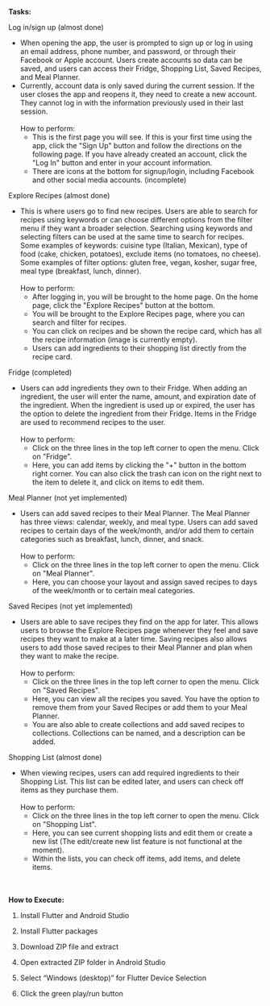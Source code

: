 **Tasks:**

Log in/sign up (almost done)
* When opening the app, the user is prompted to sign up or log in using an email address, phone number, and password, or through their Facebook or Apple account. Users create accounts so data can be saved, and users can access their Fridge, Shopping List, Saved Recipes, and Meal Planner.
* Currently, account data is only saved during the current session. If the user closes the app and reopens it, they need to create a new account. They cannot log in with the information previously used in their last session.
<br><br>How to perform:
  * This is the first page you will see. If this is your first time using the app, click the "Sign Up" button and follow the directions on the following page. If you have already created an account, click the "Log In" button and enter in your account information.
  * There are icons at the bottom for signup/login, including Facebook and other social media accounts. (incomplete)

Explore Recipes (almost done)
* This is where users go to find new recipes. Users are able to search for recipes using keywords or can choose different options from the filter menu if they want a broader selection. Searching using keywords and selecting filters can be used at the same time to search for recipes. Some examples of keywords: cuisine type (Italian, Mexican), type of food (cake, chicken, potatoes), exclude items (no tomatoes, no cheese). Some examples of filter options: gluten free, vegan, kosher, sugar free, meal type (breakfast, lunch, dinner).
<br><br>How to perform:
  * After logging in, you will be brought to the home page. On the home page, click the "Explore Recipes" button at the bottom.
  * You will be brought to the Explore Recipes page, where you can search and filter for recipes.
  * You can click on recipes and be shown the recipe card, which has all the recipe information (image is currently empty).
  * Users can add ingredients to their shopping list directly from the recipe card.

Fridge (completed)
* Users can add ingredients they own to their Fridge. When adding an ingredient, the user will enter the name, amount, and expiration date of the ingredient. When the ingredient is used up or expired, the user has the option to delete the ingredient from their Fridge. Items in the Fridge are used to recommend recipes to the user.
<br><br> How to perform:
  * Click on the three lines in the top left corner to open the menu. Click on "Fridge".
  * Here, you can add items by clicking the "+" button in the bottom right corner. You can also click the trash can icon on the right next to the item to delete it, and click on items to edit them.
 
Meal Planner (not yet implemented)
* Users can add saved recipes to their Meal Planner. The Meal Planner has three views: calendar, weekly, and meal type. Users can add saved recipes to certain days of the week/month, and/or add them to certain categories such as breakfast, lunch, dinner, and snack. 
<br><br> How to perform:
  * Click on the three lines in the top left corner to open the menu. Click on "Meal Planner".
  * Here, you can choose your layout and assign saved recipes to days of the week/month or to certain meal categories.
 
Saved Recipes (not yet implemented)
* Users are able to save recipes they find on the app for later. This allows users to browse the Explore Recipes page whenever they feel and save recipes they want to make at a later time. Saving recipes also allows users to add those saved recipes to their Meal Planner and plan when they want to make the recipe. 
<br><br> How to perform:
  * Click on the three lines in the top left corner to open the menu. Click on "Saved Recipes".
  * Here, you can view all the recipes you saved. You have the option to remove them from your Saved Recipes or add them to your Meal Planner.
  * You are also able to create collections and add saved recipes to collections. Collections can be named, and a description can be added.
 
Shopping List (almost done)
* When viewing recipes, users can add required ingredients to their Shopping List. This list can be edited later, and users can check off items as they purchase them.
<br><br> How to perform:
  * Click on the three lines in the top left corner to open the menu. Click on "Shopping List".
  * Here, you can see current shopping lists and edit them or create a new list (The edit/create new list feature is not functional at the moment).
  * Within the lists, you can check off items, add items, and delete items.

<br><br>
**How to Execute:**

1. Install Flutter and Android Studio 

2. Install Flutter packages

3. Download ZIP file and extract

4. Open extracted ZIP folder in Android Studio 

5. Select “Windows (desktop)” for Flutter Device Selection 

6. Click the green play/run button

<br><br>
